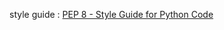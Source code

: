 style guide : [PEP 8 - Style Guide for Python Code](https://www.python.org/dev/peps/pep-0008/ "pep8")